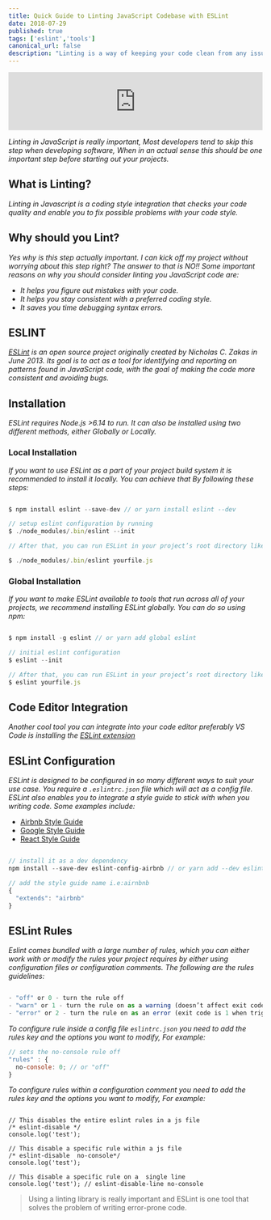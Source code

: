 ```yaml
---
title: Quick Guide to Linting JavaScript Codebase with ESLint
date: 2018-07-29
published: true
tags: ['eslint','tools']
canonical_url: false
description: "Linting is a way of keeping your code clean from any issues and generally improving your code style."
---
```


<iframe style="width: 100%; max-height: 115px; border: none;" src='https://api.parler.io/ss/player?url=https%3A%2F%2Fwww.parler.io%2Faudio%2F16923918848%2F14f848c2c826aa748e367ca4920584fedbf5dd8a.9d3b8a6f-bb7a-4797-b6f6-a3944e7284c6.mp3'></iframe>

*Linting in JavaScript is really important, Most developers tend to skip this step when developing software, When in an actual sense this should be one important step before starting out your projects.*

## What is Linting?

*Linting in Javascript is a coding style integration that checks your code quality and enable you to fix possible problems with your code style.*

## Why should you Lint?

*Yes why is this step actually important. I can kick off my project without worrying about this step right?
The answer to that is NO!! Some important reasons on why you should consider linting you JavaScript code are:*

- *It helps you figure out mistakes with your code.*
- *It helps you stay consistent with a preferred coding style.*
- *It saves you time debugging syntax errors.*

## ESLINT
*[ESLint](https://eslint.org/) is an open source project originally created by Nicholas C. Zakas in June 2013. Its goal is to act as a tool for identifying and reporting on patterns found in JavaScript code, with the goal of making the code more consistent and avoiding bugs.*

## Installation
*ESLint requires Node.js >6.14 to run. It can also be installed using two different methods, either Globally or Locally.*

### Local Installation
*If you want to use ESLint as a part of your project build system it is recommended to install it locally. You can achieve that By following these steps:*

```js

$ npm install eslint --save-dev // or yarn install eslint --dev

// setup eslint configuration by running
$ ./node_modules/.bin/eslint --init

// After that, you can run ESLint in your project’s root directory like this:

$ ./node_modules/.bin/eslint yourfile.js

```

### Global Installation
*If you want to make ESLint available to tools that run across all of your projects, we recommend installing ESLint globally. You can do so using npm:*

```js

$ npm install -g eslint // or yarn add global eslint

// initial eslint configuration
$ eslint --init

// After that, you can run ESLint in your project’s root directory like this:
$ eslint yourfile.js

```

## Code Editor Integration
*Another cool tool you can integrate into your code editor preferably VS Code is installing the [ESLint extension](https://marketplace.visualstudio.com/items?itemName=dbaeumer.vscode-eslint)*

## ESLint Configuration

*ESLint is designed to be configured in so many different ways to suit your use case. You require a `.eslintrc.json` file which will act as a config file. ESLint also enables you to integrate a style guide to stick with when you writing code. Some examples include:*

- [Airbnb Style Guide](https://github.com/airbnb/javascript)
- [Google Style Guide](https://google.github.io/styleguide/jsguide.html)
- [React Style Guide](https://github.com/airbnb/javascript/tree/master/react)

```js

// install it as a dev dependency
npm install --save-dev eslint-config-airbnb // or yarn add --dev eslint-config-airbnb

// add the style guide name i.e:airnbnb
{
  "extends": "airbnb"
}

```
## ESLint Rules

*Eslint comes bundled with a large number of rules, which you can either work with or modify the rules your project requires by either using configuration files or configuration comments.* *The following are the rules guidelines:*

```js

- "off" or 0 - turn the rule off
- "warn" or 1 - turn the rule on as a warning (doesn’t affect exit code)
- "error" or 2 - turn the rule on as an error (exit code is 1 when triggered)

```

*To configure rule inside a config file `eslintrc.json` you need to add the rules key and the options you want to modify, For example:*

```js
// sets the no-console rule off
"rules" : {
  no-console: 0; // or "off"
}

```

*To configure rules within a configuration comment you need to add the rules key and the options you want to modify, For example:*

```

// This disables the entire eslint rules in a js file
/* eslint-disable */
console.log('test');

// This disable a specific rule within a js file
/* eslint-disable  no-console*/
console.log('test');

// This disable a specific rule on a  single line
console.log('test'); // eslint-disable-line no-console

```

>Using a linting library is really important and ESLint is one tool that solves the problem of writing error-prone code.
